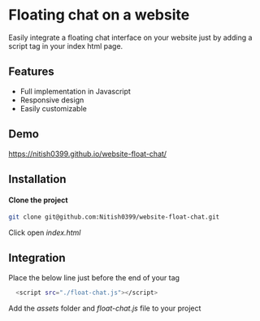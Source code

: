 
# Floating chat on a website

Easily integrate a floating chat interface on your website just by adding a script tag in your index html page.

## Features

- Full implementation in Javascript
- Responsive design
- Easily customizable


## Demo

https://nitish0399.github.io/website-float-chat/


## Installation

#### Clone the project

```bash
git clone git@github.com:Nitish0399/website-float-chat.git
```
    
Click open _index.html_

## Integration

Place the below line just before the end of your <body> tag

```bash
  <script src="./float-chat.js"></script>
```

Add the _assets_ folder and _float-chat.js_ file to your project
